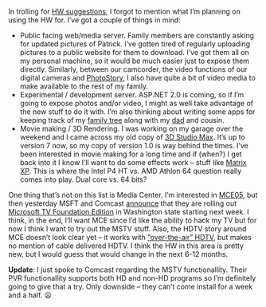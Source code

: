 In trolling for [HW
suggestions](http://devhawk.net/2004/11/08/hw-recommendations/),
I forgot to mention what I’m planning on using the HW for. I’ve got a
couple of things in mind:

-   Public facing web/media server. Family members are constantly asking
    for updated pictures of Patrick. I’ve gotten tired of regularly
    uploading pictures to a public website for them to download. I’ve
    got them all on my personal machine, so it would be much easier just
    to expose them directly. Similarly, between our camcorder, the video
    functions of our digital cameras and
    [PhotoStory](http://www.microsoft.com/windowsxp/using/digitalphotography/photostory),
    I also have quite a bit of video media to make available to the rest
    of my family.
-   Experimental / development server. ASP.NET 2.0 is coming, so if I’m
    going to expose photos and/or video, I might as well take advantage
    of the new stuff to do it with. I’m also thinking about writing some
    apps for keeping track of my [family
    tree](http://devhawk.net/2004/06/29/evolutionary-computation-and-dinner/)
    along with my [dad](http://halpierson.blogspot.com/) and cousin.
-   Movie making / 3D Rendering. I was working on my garage over the
    weekend and I came across my old copy of [3D Studio
    Max](http://www4.discreet.com/3dsmax/). It’s up to version 7 now, so
    my copy of version 1.0 is way behind the times. I’ve been interested
    in movie making for a long time and if (when?) I get back into it I
    know I’ll want to do some effects work – stuff like [Matrix
    XP](http://www.matrix-xp.com/). This is where the Intel P4 HT vs.
    AMD Athlon 64 question really comes into play. Dual core vs. 64
    bits?

One thing that’s not on this list is Media Center. I’m interested in
[MCE05](http://www.microsoft.com/windowsxp/mediacenter), but then
yesterday MSFT and Comcast
[announce](http://www.microsoft.com/presspass/press/2004/nov04/11-08ComcastDeploymentPR.asp)
that they are rolling out [Microsoft TV Foundation
Edition](http://www.microsoft.com/tv/content/Solutions/Foundation/MSTV_Foundation_Main.mspx)
in Washington state starting next week. I think, in the end, I’ll want
MCE since I’d like the ability to hack my TV but for now I think I want
to try out the MSTV stuff. Also, the HDTV story around MCE doesn’t look
clear yet – it works with [“over-the-air”
HDTV](http://www.microsoft.com/windowsxp/mediacenter/evaluation/hdtv/default.mspx),
but makes no mention of cable delivered HDTV. I think the HW in this
area is pretty new, but I would guess that would change in the next 6-12
months.

**Update**: I just spoke to Comcast regarding the MSTV functionallity.
Their PVR functionallity supports both HD and non-HD programs so I’m
definitely going to give that a try. Only downside – they can’t come
install for a week and a half.
:frowning:

